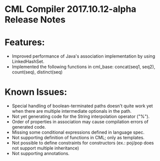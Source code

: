 # CML Compiler 2017.10.12-alpha Release Notes

# Features:

- Improved performance of Java's association implementation by using LinkedHashSet.
- Implemented the following functions in cml_base: concat(seq1, seq2), count(seq), distinct(seq)

# Known Issues:

- Special handling of boolean-terminated paths doesn't quite work yet when there are multiple intermediate optionals in the path.
- Not yet generating code for the String interpolation operator ("%").
- Order of properties in association may cause compilation errors of generated code.
- Missing some conditional expressions defined in language spec.
- Not supporting definition of functions in CML; only as templates.
- Not possible to define constraints for constructors (ex.: poj/pop does not support multiple inheritance)
- Not supporting annotations.
